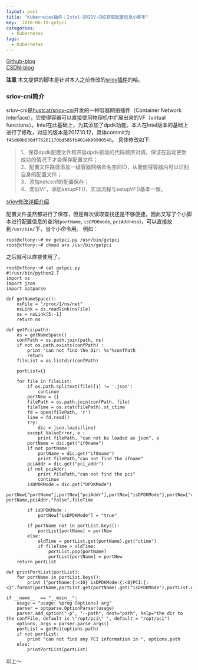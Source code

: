 ```yaml
---
layout: post
title: "Kubernetes插件：Intel-SRIOV-CNI获取配置信息小脚本"
key:  2018-06-10-getpci
categories:
  - Kubernetes
tags:
  - Kubernetes
---
```

[Github-blog](https://xftony.github.io/all.html)   
[CSDN-blog](https://blog.csdn.net/xftony)  

**注意** 本文提供的脚本是针对本人之前修改的[sriov插件](https://github.com/xftony/sriov-cni)的哈。

### sriov-cni简介   
sriov-cni是[hustcat/sriov-cni](https://github.com/hustcat/sriov-cni)开发的一种容器网络插件（Container Network Interface），它使得容器可以直接使用物理机中扩展出来的VF（virtual functions）。Intel在此基础上，为其添加了dpdk功能。本人在Intel版本的基础上进行了修改，对应的版本是2017.10.12，具体commit为`f45d68b638df76261170bd585fb4014b99990548`。 具体修改如下:

>1、保存dpdk配置文件和开启dpdk驱动的代码顺序对调，保证在启动更新成功的情况下才会保存配置文件；  
>2、配置文件路径添加一级容器网络命名空间ID，从而使得容器内可以识别自身的配置文件；  
>3、添加netconf的配置保存；    
>4、类似VF，添加setupPF()，实现流程与setupVF()基本一致。  

[sriov修改详细介绍](https://xftony.github.io/kubernetes/2018/04/18/Kubernetes插件-Intel-sriov-cni.html)
<!--more-->

配置文件虽然都进行了保存，但是每次读取查找还是不够便捷，因此又写了个小脚本进行配置信息的查询(`portName`, `isDPDKmode`, `pciAddress`)，可以直接放到`/usr/bin/`下，当个小命令用。 
例如：

    root@xftony:~# mv getpci.py /usr/bin/getpci
    root@xftony:~# chmod a+x /usr/bin/getpci   

之后就可以直接使用了。

    root@xftony:~# cat getpci.py
    #!/usr/bin/python2.7
	import os
	import json
	import optparse
	
	def getNameSpace():
	    nsFile = "/proc/1/ns/net"
	    nsLink = os.readlink(nsFile)
	    ns = nsLink[5:-1]
	    return ns

	def getPci(path):
	    ns = getNameSpace()
	    confPath = os.path.join(path, ns)
	    if not os.path.exists(confPath) :    
	        print "can not find the Dir: %s"%confPath
	        return
	    fileList = os.listdir(confPath)

	    portList={}
	
	    for file in fileList:
            if os.path.splitext(file)[1] != '.json':
                continue
	        portNew = {}
	        filePath = os.path.join(confPath, file)
	        fileTime = os.stat(filePath).st_ctime 
	        fd = open(filePath, 'r')   
	        line = fd.read()
	        try:
	            dic = json.loads(line)
	        except ValueError, e :
	            print filePath, "can not be loaded as json", e
	        portName = dic.get("if0name") 
	        if not portName:
	            portName = dic.get("if0name") 
	            print filePath,"can not find the ifname"
	        pciAddr = dic.get("pci_addr")
	        if not pciAddr:
	            print filePath,"can not find the pci"
	            continue
	        isDPDKMode = dic.get("DPDKMode")
	        portNew["portName"],portNew["pciAddr"],portNew["isDPDKMode"],portNew["ctime"]= portName,pciAddr,"false",fileTime
	
	        if isDPDKMode :
	            portNew["isDPDKMode"] = "true"
	        
	        if portName not in portList.keys():
	            portList[portName] = portNew
	        else:
	            oldTime = portList.get(portName).get("ctime")
	            if fileTime > oldTime:
	                portList.pop(portName)
	                portList[portName] = portNew
	    return portList
	
	def printPortList(portList):
	    for portName in portList.keys():
	        print ("portName:{:<10} isDPDKMode:{:<8}PCI:{:<}".format(portName,portList.get(portName).get("isDPDKMode"),portList.get(portName).get("pciAddr")))
	
	if __name__  == "__main__":
	    usage = "usage: %prog [options] arg"
	    parser = optparse.OptionParser(usage)
	    parser.add_option("-p", "--path", dest="path", help="the dir to the confFile, default is \"/opt/pci\" ", default = "/opt/pci")
	    options, args = parser.parse_args()
	    portList = getPci(options.path)
	    if not portList:
	        print "can not find any PCI information in ", options.path
	    else:
	        printPortList(portList)   

以上～
 